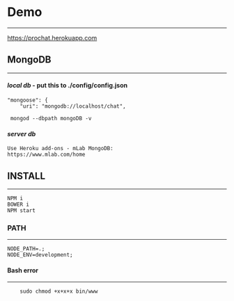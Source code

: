 # Demo
-------------------
https://prochat.herokuapp.com

## MongoDB
-------------------

#### *local db* - put this to ./config/config.json

```
"mongoose": {
    "uri": "mongodb://localhost/chat",
```
     mongod --dbpath mongoDB -v

#### *server db*

    Use Heroku add-ons - mLab MongoDB:
    https://www.mlab.com/home
     
## INSTALL
------------

    NPM i
    BOWER i
    NPM start


### PATH
-------------------
    
    NODE_PATH=.;
    NODE_ENV=development;


#### Bash error
-------------------------
```
    sudo chmod +x+x+x bin/www
```
